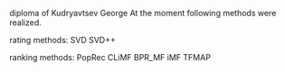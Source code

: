 diploma of Kudryavtsev George
At the moment following methods were realized.

rating methods:
SVD
SVD++

ranking methods:
PopRec
CLiMF
BPR_MF
iMF
TFMAP
